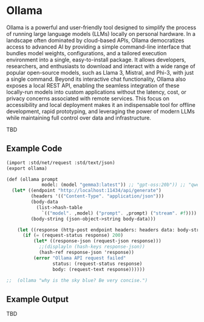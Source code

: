 # Ollama

Ollama is a powerful and user-friendly tool designed to simplify the process of running large language models (LLMs) locally on personal hardware. In a landscape often dominated by cloud-based APIs, Ollama democratizes access to advanced AI by providing a simple command-line interface that bundles model weights, configurations, and a tailored execution environment into a single, easy-to-install package. It allows developers, researchers, and enthusiasts to download and interact with a wide range of popular open-source models, such as Llama 3, Mistral, and Phi-3, with just a single command. Beyond its interactive chat functionality, Ollama also exposes a local REST API, enabling the seamless integration of these locally-run models into custom applications without the latency, cost, or privacy concerns associated with remote services. This focus on accessibility and local deployment makes it an indispensable tool for offline development, rapid prototyping, and leveraging the power of modern LLMs while maintaining full control over data and infrastructure.

TBD

## Example Code

```scheme
(import :std/net/request :std/text/json)
(export ollama)

(def (ollama prompt
             model: (model "gemma3:latest")) ;; "gpt-oss:20b")) ;; "qwen3:0.6b"))
  (let* ((endpoint "http://localhost:11434/api/generate")
         (headers '(("Content-Type". "application/json")))
         (body-data 
           (list->hash-table
             `(("model". ,model) ("prompt". ,prompt) ("stream". #f))))
         (body-string (json-object->string body-data)))

    (let ((response (http-post endpoint headers: headers data: body-string)))
      (if (= (request-status response) 200)
          (let* ((response-json (request-json response)))
            ;;(displayln (hash-keys response-json))
            (hash-ref response-json 'response))
          (error "Ollama API request failed"
                 status: (request-status response)
                 body: (request-text response))))))

;;  (ollama "why is the sky blue? Be very concise.")
```

## Example Output

TBD

